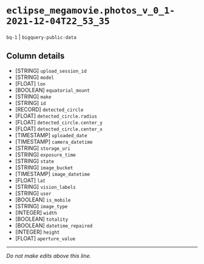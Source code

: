 # `eclipse_megamovie.photos_v_0_1-2021-12-04T22_53_35`
`bq-1` | `bigquery-public-data`

## Column details
* [STRING]    `upload_session_id`
* [STRING]    `model`
* [FLOAT]     `lon`
* [BOOLEAN]   `equatorial_mount`
* [STRING]    `make`
* [STRING]    `id`
* [RECORD]    `detected_circle`
* [FLOAT]     `detected_circle.radius`
* [FLOAT]     `detected_circle.center_y`
* [FLOAT]     `detected_circle.center_x`
* [TIMESTAMP] `uploaded_date`
* [TIMESTAMP] `camera_datetime`
* [STRING]    `storage_uri`
* [STRING]    `exposure_time`
* [STRING]    `state`
* [STRING]    `image_bucket`
* [TIMESTAMP] `image_datetime`
* [FLOAT]     `lat`
* [STRING]    `vision_labels`
* [STRING]    `user`
* [BOOLEAN]   `is_mobile`
* [STRING]    `image_type`
* [INTEGER]   `width`
* [BOOLEAN]   `totality`
* [BOOLEAN]   `datetime_repaired`
* [INTEGER]   `height`
* [FLOAT]     `aperture_value`

-------------------------------------------------------------------------------
*Do not make edits above this line.*
